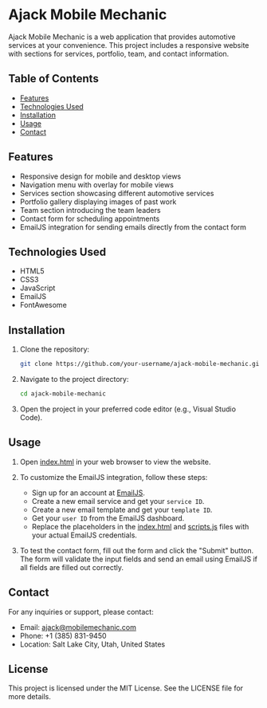 # Ajack Mobile Mechanic

Ajack Mobile Mechanic is a web application that provides automotive services at your convenience. This project includes a responsive website with sections for services, portfolio, team, and contact information.

## Table of Contents

- [Features](#features)
- [Technologies Used](#technologies-used)
- [Installation](#installation)
- [Usage](#usage)
- [Contact](#contact)

## Features

- Responsive design for mobile and desktop views
- Navigation menu with overlay for mobile views
- Services section showcasing different automotive services
- Portfolio gallery displaying images of past work
- Team section introducing the team leaders
- Contact form for scheduling appointments
- EmailJS integration for sending emails directly from the contact form

## Technologies Used

- HTML5
- CSS3
- JavaScript
- EmailJS
- FontAwesome

## Installation

1. Clone the repository:

    ```bash
    git clone https://github.com/your-username/ajack-mobile-mechanic.git
    ```

2. Navigate to the project directory:

    ```bash
    cd ajack-mobile-mechanic
    ```

3. Open the project in your preferred code editor (e.g., Visual Studio Code).

## Usage

1. Open [index.html](http://_vscodecontentref_/0) in your web browser to view the website.

2. To customize the EmailJS integration, follow these steps:
    - Sign up for an account at [EmailJS](https://www.emailjs.com/).
    - Create a new email service and get your `service ID`.
    - Create a new email template and get your `template ID`.
    - Get your `user ID` from the EmailJS dashboard.
    - Replace the placeholders in the [index.html](http://_vscodecontentref_/1) and [scripts.js](http://_vscodecontentref_/2) files with your actual EmailJS credentials.

3. To test the contact form, fill out the form and click the "Submit" button. The form will validate the input fields and send an email using EmailJS if all fields are filled out correctly.

## Contact

For any inquiries or support, please contact:

- Email: ajack@mobilemechanic.com
- Phone: +1 (385) 831-9450
- Location: Salt Lake City, Utah, United States

## License

This project is licensed under the MIT License. See the LICENSE file for more details.